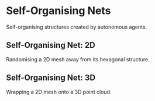 # Self-Organising Nets #

Self-organising structures created by autonomous agents.

## Self-Organising Net: 2D ##

Randomising a 2D mesh away from its hexagonal structure.

## Self-Organising Net: 3D ##

Wrapping a 2D mesh onto a 3D point cloud.
